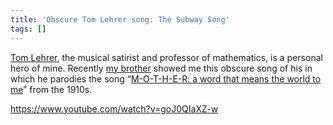 ```yaml
---
title: 'Obscure Tom Lehrer song: The Subway Song'
tags: []
---
```

[Tom Lehrer](https://en.wikipedia.org/wiki/Tom_Lehrer), the musical satirist and professor of mathematics, is a personal hero of mine. Recently [my brother](https://thatsmathematics.com/blog/) showed me this obscure song of his in which he parodies the song “[M-O-T-H-E-R: a word that means the world to me](https://dmr.bsu.edu/digital/collection/ShtMus/id/720)” from the 1910s.

<https://www.youtube.com/watch?v=goJ0QIaXZ-w>
